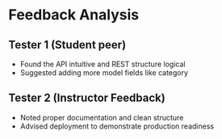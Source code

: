 # Feedback Analysis

## Tester 1 (Student peer)
- Found the API intuitive and REST structure logical
- Suggested adding more model fields like category

## Tester 2 (Instructor Feedback)
- Noted proper documentation and clean structure
- Advised deployment to demonstrate production readiness
